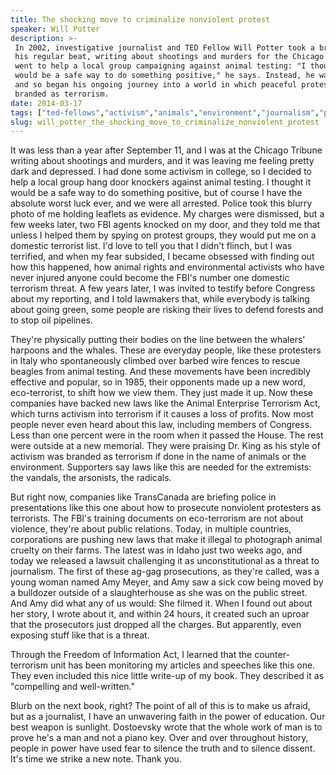 ```yaml
---
title: The shocking move to criminalize nonviolent protest
speaker: Will Potter
description: >-
 In 2002, investigative journalist and TED Fellow Will Potter took a break from
 his regular beat, writing about shootings and murders for the Chicago Tribune. He
 went to help a local group campaigning against animal testing: "I thought it
 would be a safe way to do something positive," he says. Instead, he was arrested,
 and so began his ongoing journey into a world in which peaceful protest is
 branded as terrorism.
date: 2014-03-17
tags: ["ted-fellows","activism","animals","environment","journalism","politics","terrorism","nonviolence"]
slug: will_potter_the_shocking_move_to_criminalize_nonviolent_protest
---
```


It was less than a year after September 11, and I was at the Chicago Tribune writing about
shootings and murders, and it was leaving me feeling pretty dark and depressed. I had done
some activism in college, so I decided to help a local group hang door knockers against
animal testing. I thought it would be a safe way to do something positive, but of course I
have the absolute worst luck ever, and we were all arrested. Police took this blurry photo
of me holding leaflets as evidence. My charges were dismissed, but a few weeks later, two
FBI agents knocked on my door, and they told me that unless I helped them by spying on
protest groups, they would put me on a domestic terrorist list. I'd love to tell you that
I didn't flinch, but I was terrified, and when my fear subsided, I became obsessed with
finding out how this happened, how animal rights and environmental activists who have
never injured anyone could become the FBI's number one domestic terrorism threat. A few
years later, I was invited to testify before Congress about my reporting, and I told
lawmakers that, while everybody is talking about going green, some people are risking
their lives to defend forests and to stop oil pipelines.

They're physically putting their bodies on the line between the whalers' harpoons and the
whales. These are everyday people, like these protesters in Italy who spontaneously
climbed over barbed wire fences to rescue beagles from animal testing. And these movements
have been incredibly effective and popular, so in 1985, their opponents made up a new
word, eco-terrorist, to shift how we view them. They just made it up. Now these companies
have backed new laws like the Animal Enterprise Terrorism Act, which turns activism into
terrorism if it causes a loss of profits. Now most people never even heard about this law,
including members of Congress. Less than one percent were in the room when it passed the
House. The rest were outside at a new memorial. They were praising Dr. King as his style
of activism was branded as terrorism if done in the name of animals or the
environment. Supporters say laws like this are needed for the extremists: the vandals, the
arsonists, the radicals.

But right now, companies like TransCanada are briefing police in presentations like this
one about how to prosecute nonviolent protesters as terrorists. The FBI's training
documents on eco-terrorism are not about violence, they're about public relations. Today,
in multiple countries, corporations are pushing new laws that make it illegal to
photograph animal cruelty on their farms. The latest was in Idaho just two weeks ago, and
today we released a lawsuit challenging it as unconstitutional as a threat to
journalism. The first of these ag-gag prosecutions, as they're called, was a young woman
named Amy Meyer, and Amy saw a sick cow being moved by a bulldozer outside of a
slaughterhouse as she was on the public street. And Amy did what any of us would: She
filmed it. When I found out about her story, I wrote about it, and within 24 hours, it
created such an uproar that the prosecutors just dropped all the charges. But apparently,
even exposing stuff like that is a threat.

Through the Freedom of Information Act, I learned that the counter-terrorism unit has been
monitoring my articles and speeches like this one. They even included this nice little
write-up of my book. They described it as "compelling and well-written."

Blurb on the next book, right? The point of all of this is to make us afraid, but as a
journalist, I have an unwavering faith in the power of education. Our best weapon is
sunlight. Dostoevsky wrote that the whole work of man is to prove he's a man and not a
piano key. Over and over throughout history, people in power have used fear to silence the
truth and to silence dissent. It's time we strike a new note. Thank you.

<!--
ad_duration=3.33
comment_count=124
event="TED2014"
external_start_time=0
has_talk_citation=1
intro_duration=11.82
is_subtitle_required="False"
is_talk_featured="True"
language="en"
language_swap="False"
native_language="en"
number_of_related_talks=6
number_of_speakers=1
number_of_subtitled_videos=35
number_of_tags=8
number_of_talk_download_languages=35
number_of_talk_more_resources=2
number_of_talk_recommendations=1
number_of_talks_take_actions=2
post_ad_duration=0.83
published_timestamp="2014-06-11 14:57:08"
recording_date="2014-03-17"
speaker_description="Investigative journalist"
speaker_is_published=1
speaker_name="Will Potter"
talk_name="The shocking move to criminalize nonviolent protest"
talk_recommendations_blurb="The investigative journalist shares further reading about the challenges of eco-activism."
talks_tags=["ted-fellows","activism","animals","environment","journalism","politics","terrorism","nonviolence"]
url_audio="https://download.ted.com/talks/WillPotter_2014U.mp3?apikey=acme-roadrunner"
url_photo_speaker="https://pe.tedcdn.com/images/ted/218dd9ec61e889a18807ad40cf1a2d52a2b72e9b_254x191.jpg"
url_photo_talk="https://pe.tedcdn.com/images/ted/286ee0368609169150f0eeae977aa3845f1e963c_2400x1800.jpg"
url_webpage="https://www.ted.com/talks/will_potter_the_shocking_move_to_criminalize_nonviolent_protest"
video_type_name="TED Stage Talk"
-->